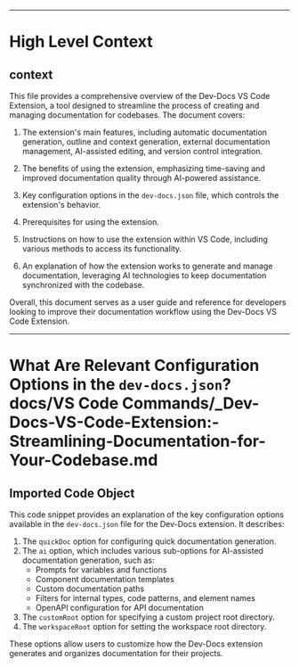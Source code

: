 

  ---
# High Level Context
## context
This file provides a comprehensive overview of the Dev-Docs VS Code Extension, a tool designed to streamline the process of creating and managing documentation for codebases. The document covers:

1. The extension's main features, including automatic documentation generation, outline and context generation, external documentation management, AI-assisted editing, and version control integration.

2. The benefits of using the extension, emphasizing time-saving and improved documentation quality through AI-powered assistance.

3. Key configuration options in the `dev-docs.json` file, which controls the extension's behavior.

4. Prerequisites for using the extension.

5. Instructions on how to use the extension within VS Code, including various methods to access its functionality.

6. An explanation of how the extension works to generate and manage documentation, leveraging AI technologies to keep documentation synchronized with the codebase.

Overall, this document serves as a user guide and reference for developers looking to improve their documentation workflow using the Dev-Docs VS Code Extension.

  
---
# What Are Relevant Configuration Options in the `dev-docs.json`? docs/VS Code Commands/_Dev-Docs-VS-Code-Extension:-Streamlining-Documentation-for-Your-Codebase.md
## Imported Code Object
This code snippet provides an explanation of the key configuration options available in the `dev-docs.json` file for the Dev-Docs extension. It describes:

1. The `quickDoc` option for configuring quick documentation generation.
2. The `ai` option, which includes various sub-options for AI-assisted documentation generation, such as:
   - Prompts for variables and functions
   - Component documentation templates
   - Custom documentation paths
   - Filters for internal types, code patterns, and element names
   - OpenAPI configuration for API documentation
3. The `customRoot` option for specifying a custom project root directory.
4. The `workspaceRoot` option for setting the workspace root directory.

These options allow users to customize how the Dev-Docs extension generates and organizes documentation for their projects.

  